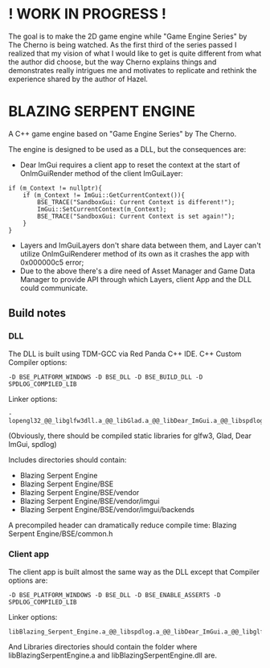 # ! WORK IN PROGRESS ! #
The goal is to make the 2D game engine while "Game Engine Series" by The Cherno is being watched.
As the first third of the series passed I realized that my vision of what I would like to get is quite different from what the author did choose, but the way Cherno explains things and demonstrates really intrigues me and motivates to replicate and rethink the experience shared by the author of Hazel.
# BLAZING SERPENT ENGINE #
A C++ game engine based on "Game Engine Series" by The Cherno.

The engine is designed to be used as a DLL, but the consequences are:
- Dear ImGui requires a client app to reset the context at the start of OnImGuiRender method of the client ImGuiLayer:
```
if (m_Context != nullptr){
	if (m_Context != ImGui::GetCurrentContext()){
		BSE_TRACE("SandboxGui: Current Context is different!"); 
		ImGui::SetCurrentContext(m_Context);
		BSE_TRACE("SandboxGui: Current Context is set again!");
	}
}
```
- Layers and ImGuiLayers don't share data between them, and Layer can't utilize OnImGuiRenderer method of its own as it crashes the app with 0x000000c5 error;
- Due to the above there's a dire need of Asset Manager and Game Data Manager to provide API through which Layers, client App and the DLL could communicate.

## Build notes ##
### DLL ###
The DLL is built using TDM-GCC via Red Panda C++ IDE.
C++ Custom Compiler options:
```
-D BSE_PLATFORM_WINDOWS -D BSE_DLL -D BSE_BUILD_DLL -D SPDLOG_COMPILED_LIB
```
Linker options:
```
-lopengl32_@@_libglfw3dll.a_@@_libGlad.a_@@_libDear_ImGui.a_@@_libspdlog.a
```
(Obviously, there should be compiled static libraries for glfw3, Glad, Dear ImGui, spdlog)

Includes directories should contain:
- Blazing Serpent Engine
- Blazing Serpent Engine/BSE
- Blazing Serpent Engine/BSE/vendor
- Blazing Serpent Engine/BSE/vendor/imgui
- Blazing Serpent Engine/BSE/vendor/imgui/backends

A precompiled header can dramatically reduce compile time:
Blazing Serpent Engine/BSE/common.h

### Client app ###
The client app is built almost the same way as the DLL except that Compiler options are:
```
-D BSE_PLATFORM_WINDOWS -D BSE_DLL -D BSE_ENABLE_ASSERTS -D SPDLOG_COMPILED_LIB
```
Linker options:
```
libBlazing_Serpent_Engine.a_@@_libspdlog.a_@@_libDear_ImGui.a_@@_libglfw3dll.a_@@_libGlad.a
```
And Libraries directories should contain the folder where libBlazingSerpentEngine.a and libBlazingSerpentEngine.dll are.